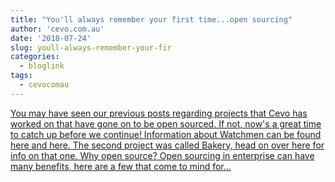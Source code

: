 ```yaml
---
title: "You'll always remember your first time...open sourcing"
author: 'cevo.com.au'
date: '2018-07-24'
slug: youll-always-remember-your-fir
categories:
  - bloglink
tags:
  - cevocomau
---
```


[You may have seen our previous posts regarding projects that Cevo has worked on that have gone on to be open sourced. If not, now's a great time to catch up before we continue! Information about Watchmen can be found here and here. The second project was called Bakery, head on over here for info on that one. Why open source? Open sourcing in enterprise can have many benefits, here are a few that come to mind for...<click to read more>](https://cevo.com.au/post/2018-07-24-intro-to-opensource/)

